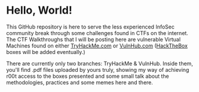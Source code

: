 # Hello, World!

This GitHub repository is here to serve the less experienced InfoSec community break through some challenges found in CTFs on the internet. The CTF Walkthroughs that I will be posting here are vulnerable Virtual Machines found on either [TryHackMe.com](https://tryhackme.com) or [VulnHub.com](https://vulnhub.com) 
([HackTheBox](https://hackthebox.eu) boxes will be added eventually.)

There are currently only two branches: TryHackMe & VulnHub.
Inside them, you'll find .pdf files uploaded by yours truly, showing my way of achieving r00t access to the boxes presented and some small talk about the methodologies, practices and some memes here and there.
